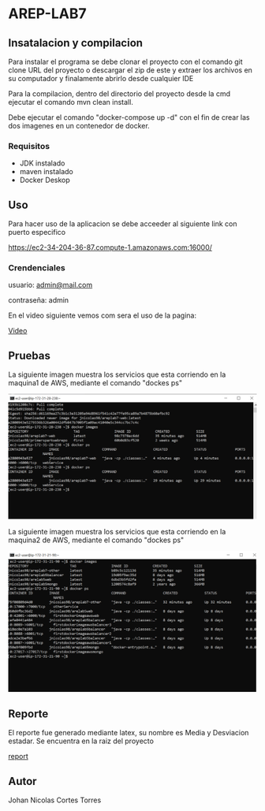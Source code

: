 # AREP-LAB7

## Insatalacion y compilacion

Para instalar el programa se debe clonar el proyecto con el comando git clone URL del proyecto o descargar el zip de este y extraer los archivos en su computador y finalamente abrirlo desde cualquier IDE

Para la compilacion, dentro del directorio del proyecto desde la cmd ejecutar el comando mvn clean install.

Debe ejecutar el comando "docker-compose up -d" con el fin de crear las dos imagenes en un contenedor de docker.

### Requisitos

  - JDK instalado
  - maven instalado
  - Docker Deskop
  
 
## Uso

Para hacer uso de la aplicacion se debe acceeder al siguiente link con puerto especifico

https://ec2-34-204-36-87.compute-1.amazonaws.com:16000/

### Crendenciales
usuario: admin@mail.com

contraseña: admin

En el video siguiente vemos com sera el uso de la pagina:

[Video](https://www.youtube.com/watch?v=Ue0ADYVYltE)

## Pruebas

La siguiente imagen muestra los servicios que esta corriendo en la maquina1 de AWS, mediante el comando "dockes ps"

![maquina1](https://github.com/jnicolasct/AREP-LAB7/blob/master/Resources/maquina1.PNG)

La siguiente imagen muestra los servicios que esta corriendo en la maquina2 de AWS, mediante el comando "dockes ps"

![maquina2](https://github.com/jnicolasct/AREP-LAB7/blob/master/Resources/maquina2.PNG)

## Reporte

El reporte fue generado mediante latex, su nombre es Media y Desviacion estadar. Se encuentra en la raiz del proyecto

[report](https://github.com/jnicolasct/AREP-LAB7/blob/master/Resources/Secure_Spark_APP.pdf)

## Autor
  Johan Nicolas Cortes Torres
